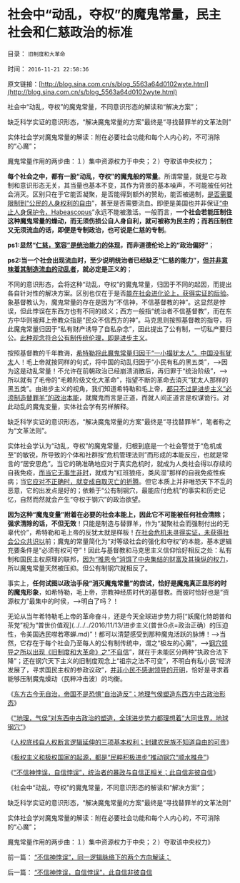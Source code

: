 # 社会中“动乱，夺权”的魔鬼常量，民主社会和仁慈政治的标准

目录： `旧制度和大革命` 

时间： `2016-11-21 22:58:36` 

原文链接：[http://blog.sina.com.cn/s/blog_5563a64d0102wyte.html](http://blog.sina.com.cn/s/blog_5563a64d0102wyte.html)

社会中“动乱，夺权”的魔鬼常量，不同意识形态的解读和“解决方案”；

缺乏科学实证的意识形态，“解决魔鬼常量的方案”最终是“寻找替罪羊的文革法则”

实体社会学对魔鬼常量的解读：附在必要社会功能和每个人内心的，不可消除的“心魔”；

魔鬼常量作用的两步曲：１）集中资源权力于中央；２）夺取该中央权力；

**每个社会之中，都有一股“动乱，夺权”的魔鬼般的常量**。所谓常量，就是它与政制和意识形态无关，其当量也基本不变，其作为背景的基本噪声，不可能被任何社会消灭。区别只在于它能否凝聚，是否能得到额外的赞助，能否被遏制，[是否需要限制到“公民的人身权利的自由](../../../2013/7/15/警察权不是锦衣卫，法治不是监管，米兰达忠告不是放纵犯罪.md)”，甚至是否需要流血。即便是美国也并非保证[“中止人身保护令，Habeascopus](../../../2013/9/17/HabeasCorpus及欧洲“保王党，君主派”的法理依据.md)”永远不能被激活。一般而言，**一个社会若能压制住这种魔鬼常量的燥动，而无须伤损公自人身自利，就可被称为民主的；而若压制住又无须流血的话，即便是专制政治，也可说是仁慈的专制**。

**ps1:显然“[仁慈，宽容”是统治能力的体现](../../../2010/5/22/仁者无敌话宽容，伊斯兰和阿拉伯帝国.md)，而非道德伦论上的“政治偏好”**；

**ps2:当一个社会出现流血时，至少说明统治者已经缺乏“仁慈的能力”，[但并非意味着其制造流血的动乱者](../../../2016/9/13/进步主义“不能镇压民粹”的断言,对钢穴第三法则的强调.md)，就必定是正义的**；

不同的意识形态，会将这种“动乱，夺权”的魔鬼常量，归因于不同的起因，而提出各自针对性的解决方案。区别也仅在于是否[能在社会进化论上，获得实证的后验](../../../2012/6/18/时间的科学.md)。象基督教认为，魔鬼常量的存在是因为“不信神，不信基督教的神”。这显然是悖误，但此悖误在东西方也有不同的歧义；西方一般指“统治者不信基督教”，而在东方中华则被拜上帝教众指是“民众不信西方的神”。马克思则按照基督教的指导，将此魔鬼常量归因于“私有财产诱导了自私杂念”，因此提出了公有制，一切私产要归公。[此种观念符合公有制传统伦理，即是进步主义](../../../2016/8/9/钢穴体制的完美守旧性能，“改革开放”的局限性.md)。

按照基督教的千年教诲，[希特勒将此魔鬼常量归因于“一小撮犹太人”。中国没有犹太](../../../2016/9/1/希特勒的反犹和种族主义.md)人！毛上帝就按同样的句式，将中国的动乱归因于“小民有私的黑五类”，——>因为这是动乱常量！不允许在前朝政治已经崩溃消散后，再归罪于“统治阶级”，——>所以就有了毛帝的“毛赖阶级文化大革命”，指望不断的革命去消灭“犹太人那样的黑五类”。由进步主义的视角，我们知道希特勒和毛上帝，[都只不过是进步主义“必须制造替罪羊”的政治本能](../../../2016/7/1/孟德斯鸠《论法的精神》的根本错误：.md)，就魔鬼而言是正道，而就人间正道言是权谋诡行。对此动乱的魔鬼变量，实体社会学有另样解释。

缺乏科学实证的意识形态，“解决魔鬼常量的方案”最终是“寻找替罪羊”，笔者称之为“文革法则”。

实体社会学认为“动乱，夺权”的魔鬼常量，归根到底是一个社会警觉于“危机或至”的敏锐，所导致的个体和社群按“危机管理法则”而形成的本能反应，也就是常言的“居安思危”。当它的确准确地应对于真实危机时，就成为人类社会得以存续的自我免疫，[而当它无事生非时](../../../2016/3/6/“好战必亡，忘战必危”的社会学解读“传统自杀模式”；.md)，就成为“红班狼疮，类风湿”那样的自我免疫性疾病；当[它应对不正确时，就变成自取灭亡的折腾](../../../2009/9/30/永久性的全国全民总动员.md)。但它本质上并非唯恐天下不乱的恶意，它的出发点是好的；依赖于“公有制钢穴，最能应付危机”的事实和历史记忆，自然而然就会产生“夺权于钢穴”的政治欲望。

**因为这种“魔鬼变量”附着在必要的社会本能上，因此它不可能被任何社会清除；强求清除的话，不但无效**！只能是制造与替罪羊，作为“凝聚社会而强制付出的无辜代价”，希特勒和毛上帝的反犹太就是样板！[在社会危机未寻得实证，未获得社会公众共识以](../../../2009/11/28/危机管理有成本边界，不值得“不惜一切代价避免危机”.md)前；魔鬼的常量简化为“对等级社会的强化和夺权”的本能，基本逻辑充要条件是“必须有权可夺”！因此与基督教和马克思主义信仰恰好相反之处：私有制和国民主权原理的联邦，[因为“推恩令”消饵了中央集结的财富及其操纵的权力](../../../2012/1/4/民主进程，既非从下而上，也非从上而下.md)，所以魔鬼常量天然被压抑。但公有制钢穴就相反了。

事实上，**任何试图以政治手段“消灭魔鬼常量”的尝试，恰好是魔鬼真正显形的时的魔鬼形象**，如希特勒，毛上帝，宗教神经质时代的基督教。而彼时恰好也是“资源权力”最集中的时侯，——>明白了吗？！

无论从当年希特勒毛上帝的革命奋斗，还是今天全球进步势力将[“妖魔化特朗普和茶党”视为“普世价值观](../../../2016/11/13/进步主义(普世G点=政治正确）的压迫性，令美国选民噤若寒蝉.md)”！都可以清楚感受到那种魔鬼活跃的脉博！——>当然，它存在于每个社会乃至每人的公有制传统中，谓之“极左的心魔”，——>[钢穴领导之所以出现《旧制度和大革命》之“不自信](../../../2016/11/19/“不信神悖误，自信悖误”，此自信非彼自信.md)”，就在于未能区分两种“执政合法下降”；还在钢穴天下主义的旧制度观念上“祖宗之法不可变”，不明白有私小民“经济发展了，寻求国民主权的参政议政”，[并非小民不感谢领导的开明](../../../2010/12/20/“开明专制”不可能长期稳定.md)，恰好是寻求着能够压制魔鬼燥动（民粹冲击波）的均衡。

《[东方古今无自治，帝国不是恐惧“自治造反”；地理气侯塑造东西方中古政治形态](../../../2016/11/15/东方古今无自治，帝国不是恐惧“自治造反”；.md)》

《[“地理，气侯”对东西中古政治的塑造，全球进步势力都理想着“大同世界，地球钢穴”](../../../2016/11/16/全球进步势力都理想“大同世界，地球钢穴”，各自信仰“俺当领导”；.md)》

《[人权底线自人权断言逻辑延伸的三项基本权利；封建农民族不知道自由的可贵](../../../2016/11/17/人权底线自人权断言逻辑延伸的三项基本权利；.md)》

《[极权主义和极权国家的起源，都是“民粹积极进步”推动钢穴“顺水推舟”](../../../2016/11/18/(钢穴vs民粹)政治偏好的（差异vs共识）.md)》

《[“不信神悖误，自信悖误”，统治者的暴政与自信正相关；此自信非彼自信](../../../2016/11/19/“不信神悖误，自信悖误”，此自信非彼自信.md)》

《社会中“动乱，夺权”的魔鬼常量，不同意识形态的解读和“解决方案”；

缺乏科学实证的意识形态，“解决魔鬼常量的方案”最终是“寻找替罪羊的文革法则”

实体社会学对魔鬼常量的解读：附在必要社会功能和每个人内心的，不可消除的“心魔”；

魔鬼常量作用的两步曲：１）集中资源权力于中央；２）夺取该中央权力》

前一篇： [“不信神悖误”，同一逻辑脉络下的两个方向解读；](../../../2016/11/22/“不信神悖误”，同一逻辑脉络下的两个方向解读；.md)

后一篇： [“不信神悖误，自信悖误”，此自信非彼自信](../../../2016/11/19/“不信神悖误，自信悖误”，此自信非彼自信.md)

